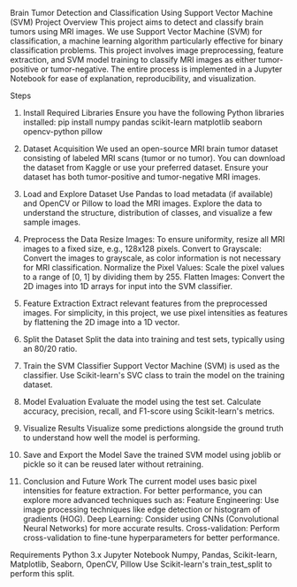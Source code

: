 Brain Tumor Detection and Classification Using Support Vector Machine (SVM)
Project Overview
This project aims to detect and classify brain tumors using MRI images. We use Support Vector Machine (SVM) for classification, a machine learning algorithm particularly effective for binary classification problems. This project involves image preprocessing, feature extraction, and SVM model training to classify MRI images as either tumor-positive or tumor-negative.
The entire process is implemented in a Jupyter Notebook for ease of explanation, reproducibility, and visualization.

Steps
1. Install Required Libraries
Ensure you have the following Python libraries installed:
pip install numpy pandas scikit-learn matplotlib seaborn opencv-python pillow

2. Dataset Acquisition
We used an open-source MRI brain tumor dataset consisting of labeled MRI scans (tumor or no tumor).
You can download the dataset from Kaggle or use your preferred dataset. Ensure your dataset has both tumor-positive and tumor-negative MRI images.

4. Load and Explore Dataset
Use Pandas to load metadata (if available) and OpenCV or Pillow to load the MRI images.
Explore the data to understand the structure, distribution of classes, and visualize a few sample images.

4. Preprocess the Data
Resize Images: To ensure uniformity, resize all MRI images to a fixed size, e.g., 128x128 pixels.
Convert to Grayscale: Convert the images to grayscale, as color information is not necessary for MRI classification.
Normalize the Pixel Values: Scale the pixel values to a range of [0, 1] by dividing them by 255.
Flatten Images: Convert the 2D images into 1D arrays for input into the SVM classifier.

5. Feature Extraction
Extract relevant features from the preprocessed images. For simplicity, in this project, we use pixel intensities as features by flattening the 2D image into a 1D vector.

6. Split the Dataset
Split the data into training and test sets, typically using an 80/20 ratio.

7. Train the SVM Classifier
Support Vector Machine (SVM) is used as the classifier.
Use Scikit-learn's SVC class to train the model on the training dataset.

8. Model Evaluation
Evaluate the model using the test set.
Calculate accuracy, precision, recall, and F1-score using Scikit-learn's metrics.

9. Visualize Results
Visualize some predictions alongside the ground truth to understand how well the model is performing.

10. Save and Export the Model
Save the trained SVM model using joblib or pickle so it can be reused later without retraining.

11. Conclusion and Future Work
The current model uses basic pixel intensities for feature extraction. For better performance, you can explore more advanced techniques such as:
Feature Engineering: Use image processing techniques like edge detection or histogram of gradients (HOG).
Deep Learning: Consider using CNNs (Convolutional Neural Networks) for more accurate results.
Cross-validation: Perform cross-validation to fine-tune hyperparameters for better performance.



Requirements
Python 3.x
Jupyter Notebook
Numpy, Pandas, Scikit-learn, Matplotlib, Seaborn, OpenCV, Pillow
Use Scikit-learn's train_test_split to perform this split.
